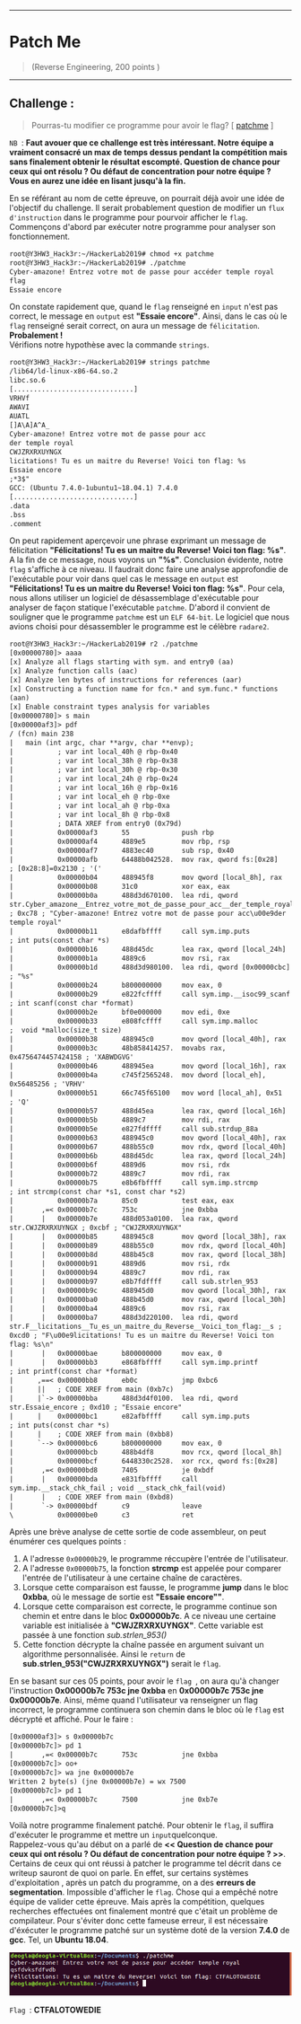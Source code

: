 * * *
# Patch Me
> (Reverse Engineering, 200 points )
---
## Challenge :
> Pourras-tu modifier ce programme pour avoir le flag?  [ [patchme](File/patchme ) ]

```NB ```: **Faut avouer que ce challenge est très intéressant. Notre équipe a vraiment consacré un max de temps dessus pendant la compétition mais sans finalement obtenir le résultat escompté. Question de chance pour ceux qui ont résolu ? Ou défaut de concentration pour notre équipe ? Vous en aurez une idée en lisant jusqu'à la fin.**  

En se référant au nom de cette épreuve, on pourrait déjà avoir une idée de l'objectif du challenge. Il serait probablement question de modifier un ```flux d'instruction``` dans le programme pour pourvoir afficher le ```flag```.  
Commençons d'abord par exécuter notre programme pour analyser son fonctionnement.
```console
root@Y3HW3_Hack3r:~/HackerLab2019# chmod +x patchme
root@Y3HW3_Hack3r:~/HackerLab2019# ./patchme 
Cyber-amazone! Entrez votre mot de passe pour accéder temple royal
flag
Essaie encore
```
On constate rapidement que, quand le ```flag``` renseigné en ```input``` n'est pas correct, le message en ```output``` est **"Essaie encore"**. Ainsi, dans le cas où le ```flag``` renseigné serait correct, on aura un message de ```félicitation```. **Probalement !**  
Vérifions notre hypothèse avec la commande ```strings```.  
```console
root@Y3HW3_Hack3r:~/HackerLab2019# strings patchme
/lib64/ld-linux-x86-64.so.2
libc.so.6
[..............................]
VRHVf
AWAVI
AUATL
[]A\A]A^A_
Cyber-amazone! Entrez votre mot de passe pour acc
der temple royal
CWJZRXRXUYNGX
licitations! Tu es un maitre du Reverse! Voici ton flag: %s
Essaie encore
;*3$"
GCC: (Ubuntu 7.4.0-1ubuntu1~18.04.1) 7.4.0
[..............................]
.data
.bss
.comment
```
On peut rapidement aperçevoir une phrase exprimant un message de félicitation **"Félicitations! Tu es un maitre du Reverse! Voici ton flag: %s"**. A la fin de ce message, nous voyons un **"%s"**. Conclusion évidente, notre ```flag``` s'affiche à ce niveau.
Il faudrait donc faire une analyse approfondie de l'exécutable pour voir dans quel cas le message en ```output```  est **"Félicitations! Tu es un maitre du Reverse! Voici ton flag: %s"**. Pour cela, nous allons utiliser un logiciel de désassemblage d'exécutable pour analyser de façon statique l'exécutable ```patchme```. D'abord il convient de souligner que le programme ```patchme``` est un ```ELF 64-bit```. Le logiciel que nous avions choisi pour désassembler le programme est le célèbre ```radare2```.
```console
root@Y3HW3_Hack3r:~/HackerLab2019# r2 ./patchme
[0x00000780]> aaaa
[x] Analyze all flags starting with sym. and entry0 (aa)
[x] Analyze function calls (aac)
[x] Analyze len bytes of instructions for references (aar)
[x] Constructing a function name for fcn.* and sym.func.* functions (aan)
[x] Enable constraint types analysis for variables
[0x00000780]> s main
[0x00000af3]> pdf
/ (fcn) main 238
|   main (int argc, char **argv, char **envp);
|           ; var int local_40h @ rbp-0x40
|           ; var int local_38h @ rbp-0x38
|           ; var int local_30h @ rbp-0x30
|           ; var int local_24h @ rbp-0x24
|           ; var int local_16h @ rbp-0x16
|           ; var int local_eh @ rbp-0xe
|           ; var int local_ah @ rbp-0xa
|           ; var int local_8h @ rbp-0x8
|           ; DATA XREF from entry0 (0x79d)
|           0x00000af3      55             push rbp
|           0x00000af4      4889e5         mov rbp, rsp
|           0x00000af7      4883ec40       sub rsp, 0x40
|           0x00000afb      64488b042528.  mov rax, qword fs:[0x28]    ; [0x28:8]=0x2130 ; '('
|           0x00000b04      488945f8       mov qword [local_8h], rax
|           0x00000b08      31c0           xor eax, eax
|           0x00000b0a      488d3d670100.  lea rdi, qword str.Cyber_amazone__Entrez_votre_mot_de_passe_pour_acc__der_temple_royal ; 0xc78 ; "Cyber-amazone! Entrez votre mot de passe pour acc\u00e9der temple royal"
|           0x00000b11      e8dafbffff     call sym.imp.puts           ; int puts(const char *s)
|           0x00000b16      488d45dc       lea rax, qword [local_24h]
|           0x00000b1a      4889c6         mov rsi, rax
|           0x00000b1d      488d3d980100.  lea rdi, qword [0x00000cbc] ; "%s"
|           0x00000b24      b800000000     mov eax, 0
|           0x00000b29      e822fcffff     call sym.imp.__isoc99_scanf ; int scanf(const char *format)
|           0x00000b2e      bf0e000000     mov edi, 0xe
|           0x00000b33      e808fcffff     call sym.imp.malloc         ;  void *malloc(size_t size)
|           0x00000b38      488945c0       mov qword [local_40h], rax
|           0x00000b3c      48b858414257.  movabs rax, 0x4756474457424158 ; 'XABWDGVG'
|           0x00000b46      488945ea       mov qword [local_16h], rax
|           0x00000b4a      c745f2565248.  mov dword [local_eh], 0x56485256 ; 'VRHV'
|           0x00000b51      66c745f65100   mov word [local_ah], 0x51   ; 'Q'
|           0x00000b57      488d45ea       lea rax, qword [local_16h]
|           0x00000b5b      4889c7         mov rdi, rax
|           0x00000b5e      e827fdffff     call sub.strdup_88a
|           0x00000b63      488945c0       mov qword [local_40h], rax
|           0x00000b67      488b55c0       mov rdx, qword [local_40h]
|           0x00000b6b      488d45dc       lea rax, qword [local_24h]
|           0x00000b6f      4889d6         mov rsi, rdx
|           0x00000b72      4889c7         mov rdi, rax
|           0x00000b75      e8b6fbffff     call sym.imp.strcmp         ; int strcmp(const char *s1, const char *s2)
|           0x00000b7a      85c0           test eax, eax
|       ,=< 0x00000b7c      753c           jne 0xbba
|       |   0x00000b7e      488d053a0100.  lea rax, qword str.CWJZRXRXUYNGX ; 0xcbf ; "CWJZRXRXUYNGX"
|       |   0x00000b85      488945c8       mov qword [local_38h], rax
|       |   0x00000b89      488b55c0       mov rdx, qword [local_40h]
|       |   0x00000b8d      488b45c8       mov rax, qword [local_38h]
|       |   0x00000b91      4889d6         mov rsi, rdx
|       |   0x00000b94      4889c7         mov rdi, rax
|       |   0x00000b97      e8b7fdffff     call sub.strlen_953
|       |   0x00000b9c      488945d0       mov qword [local_30h], rax
|       |   0x00000ba0      488b45d0       mov rax, qword [local_30h]
|       |   0x00000ba4      4889c6         mov rsi, rax
|       |   0x00000ba7      488d3d220100.  lea rdi, qword str.F__licitations__Tu_es_un_maitre_du_Reverse__Voici_ton_flag:__s ; 0xcd0 ; "F\u00e9licitations! Tu es un maitre du Reverse! Voici ton flag: %s\n"
|       |   0x00000bae      b800000000     mov eax, 0
|       |   0x00000bb3      e868fbffff     call sym.imp.printf         ; int printf(const char *format)
|      ,==< 0x00000bb8      eb0c           jmp 0xbc6
|      ||   ; CODE XREF from main (0xb7c)
|      |`-> 0x00000bba      488d3d4f0100.  lea rdi, qword str.Essaie_encore ; 0xd10 ; "Essaie encore"
|      |    0x00000bc1      e82afbffff     call sym.imp.puts           ; int puts(const char *s)
|      |    ; CODE XREF from main (0xbb8)
|      `--> 0x00000bc6      b800000000     mov eax, 0
|           0x00000bcb      488b4df8       mov rcx, qword [local_8h]
|           0x00000bcf      6448330c2528.  xor rcx, qword fs:[0x28]
|       ,=< 0x00000bd8      7405           je 0xbdf
|       |   0x00000bda      e831fbffff     call sym.imp.__stack_chk_fail ; void __stack_chk_fail(void)
|       |   ; CODE XREF from main (0xbd8)
|       `-> 0x00000bdf      c9             leave
\           0x00000be0      c3             ret

``` 
Après une brève analyse de cette sortie de code assembleur, on peut énumérer ces quelques points :  
1) A l'adresse ```0x00000b29```, le programme réccupère l'entrée de l'utilisateur.
2) A l'adresse ```0x00000b75```, la fonction **strcmp** est appelée pour comparer l'entrée de l'utilisateur à une certaine chaîne de caractères.
3) Lorsque cette comparaison est fausse, le programme **jump** dans le bloc **0xbba**, où le message de sortie est **"Essaie encore""**.
4) Lorsque cette comparaison est correcte, le programme continue son chemin et entre dans le bloc **0x00000b7c**. A ce niveau une certaine variable est initialisée à **"CWJZRXRXUYNGX"**. Cette variable est passée à une fonction *sub.strlen_953()*
5) Cette fonction décrypte la chaîne passée en argument suivant un algorithme personnalisée. Ainsi le ```return``` de **sub.strlen_953("CWJZRXRXUYNGX")** serait le ```flag```.  

En se basant sur ces 05 points, pour avoir le ```flag ```, on aura qu'à changer l'instruction **0x00000b7c 753c jne 0xbba** en **0x00000b7c 753c jne 0x00000b7e**. Ainsi, même quand l'utilisateur va renseigner un flag incorrect, le programme continuera son chemin dans le bloc où le ```flag``` est décrypté et affiché. Pour le faire :
```console
[0x00000af3]> s 0x00000b7c
[0x00000b7c]> pd 1
|       ,=< 0x00000b7c      753c           jne 0xbba
[0x00000b7c]> oo+
[0x00000b7c]> wa jne 0x00000b7e
Written 2 byte(s) (jne 0x00000b7e) = wx 7500
[0x00000b7c]> pd 1
|       ,=< 0x00000b7c      7500           jne 0xb7e
[0x00000b7c]>q
```
Voilà notre programme finalement patché. Pour obtenir le ```flag```, il suffira d'exécuter le programme et mettre un ```input```quelconque.  
Rappelez-vous qu'au début on a parlé de **<< Question de chance pour ceux qui ont résolu ? Ou défaut de concentration pour notre équipe ? >>**. Certains de ceux qui ont réussi à patcher le programme tel décrit dans ce writeup sauront de quoi on parle. En effet, sur certains systèmes d'exploitation , après un patch du programme, on a des **erreurs de segmentation**. Impossible d'afficher le ```flag```. Chose qui a empêché notre équipe de valider cette épreuve. Mais après la compétition, quelques recherches effectuées ont finalement montré que c'était un problème de compilateur. Pour s'éviter donc cette fameuse erreur, il est nécessaire d'éxécuter le programme patché sur un système doté de la version **7.4.0** de **gcc**. Tel, un **Ubuntu 18.04**.

<img src="Images/patchme.jpeg">

```Flag ```: **CTFALOTOWEDIE**

